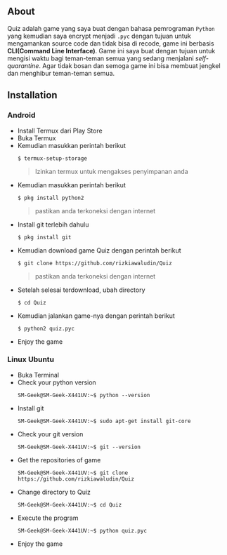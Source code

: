 ## About
Quiz adalah game yang saya buat dengan bahasa pemrograman `Python` yang kemudian saya encrypt menjadi `.pyc` dengan tujuan untuk mengamankan source code dan tidak bisa di recode, game ini berbasis **CLI(Command Line Interface)**.
Game ini saya buat dengan tujuan untuk mengisi waktu bagi teman-teman semua yang sedang menjalani _self-quarantine_. Agar tidak bosan dan semoga game ini bisa membuat jengkel dan menghibur teman-teman semua.

## Installation
### Android
* Install Termux dari Play Store
* Buka Termux
* Kemudian masukkan perintah berikut
    ```
    $ termux-setup-storage
    ```
  > Izinkan termux untuk mengakses penyimpanan anda
* Kemudian masukkan perintah berikut
    ```
    $ pkg install python2
    ```
    > pastikan anda terkoneksi dengan internet
* Install git terlebih dahulu
    ```
    $ pkg install git
    ```
* Kemudian download game Quiz dengan perintah berikut
    ```
    $ git clone https://github.com/rizkiawaludin/Quiz
    ```
    > pastikan anda terkoneksi dengan internet
* Setelah selesai terdownload, ubah directory
    ```
    $ cd Quiz
    ```
* Kemudian jalankan game-nya dengan perintah berikut
    ```
    $ python2 quiz.pyc
    ```
* Enjoy the game

### Linux Ubuntu
* Buka Terminal
* Check your python version
    ```
    SM-Geek@SM-Geek-X441UV:~$ python --version
    ```
* Install git
    ```
    SM-Geek@SM-Geek-X441UV:~$ sudo apt-get install git-core
    ```
* Check your git version
    ```
    SM-Geek@SM-Geek-X441UV:~$ git --version
    ```
* Get the repositories of game
    ```
    SM-Geek@SM-Geek-X441UV:~$ git clone https://github.com/rizkiawaludin/Quiz
    ```
* Change directory to Quiz
    ```
    SM-Geek@SM-Geek-X441UV:~$ cd Quiz
    ```
* Execute the program
    ```
    SM-Geek@SM-Geek-X441UV:~$ python quiz.pyc
    ```
* Enjoy the game
